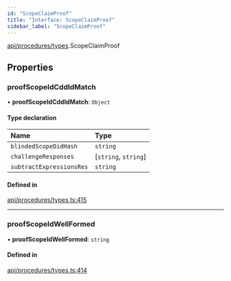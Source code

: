 ```yaml
---
id: "ScopeClaimProof"
title: "Interface: ScopeClaimProof"
sidebar_label: "ScopeClaimProof"
---
```


[api/procedures/types](../../../../../modules/API/Procedures/Types/Types.md).ScopeClaimProof

## Properties

### proofScopeIdCddIdMatch

• **proofScopeIdCddIdMatch**: `Object`

#### Type declaration

| Name | Type |
| :------ | :------ |
| `blindedScopeDidHash` | `string` |
| `challengeResponses` | [`string`, `string`] |
| `subtractExpressionsRes` | `string` |

#### Defined in

[api/procedures/types.ts:415](https://github.com/PolymeshAssociation/polymesh-sdk/blob/d4e2c127f/src/api/procedures/types.ts#L415)

___

### proofScopeIdWellFormed

• **proofScopeIdWellFormed**: `string`

#### Defined in

[api/procedures/types.ts:414](https://github.com/PolymeshAssociation/polymesh-sdk/blob/d4e2c127f/src/api/procedures/types.ts#L414)
